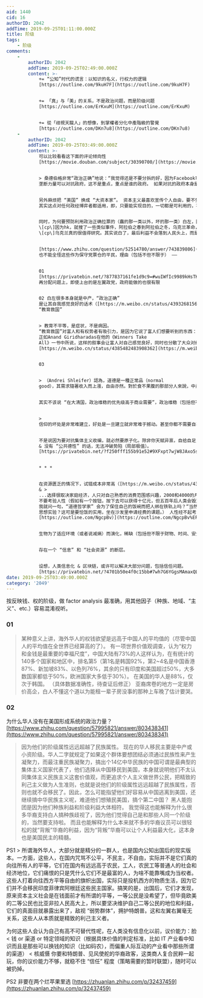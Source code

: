 ```yaml
---
aid: 1440
cid: 16
authorID: 2042
addTime: 2019-09-25T01:11:00.000Z
title: 阶级
tags:
    - 阶级
comments:
    -
        authorID: 2042
        addTime: 2019-09-25T02:49:00.000Z
        content: >-
            += “公知”时代的谎言：以知识的名义，行权力的逻辑
            [https://outline.com/9kuH7F](https://outline.com/9kuH7F)


            += 「真」与「美」的关系，不是政治问题，而是阶级问题
            [https://outline.com/ErKxuM](https://outline.com/ErKxuM)


            += 從「歧視天龍人」的想像，到掌權者分化中產階級的警覺
            [https://outline.com/DKn7u8](https://outline.com/DKn7u8)
    -
        authorID: 2042
        addTime: 2019-09-25T03:49:00.000Z
        content: >-
            可以比较看看这下面的评论倾向性
            [https://movie.douban.com/subject/30390700/](https://movie.douban.com/subject/30390700/)


            > 桑德伯格非常“政治正确”地说：“我觉得还是不要分拆的好，因为Facebook可以帮助美国对抗ZG。” 利用 Facebook
            垄断力量可以对抗政府，这不是重点，重点是谁的政府。 如果对抗的政府本身是社民向，那显然是对大公司有利，这和在大清国对抗政府，是相反的。


            另外麻烦把 “美国” 换成 “大资本家”。 资本主义最喜欢宣传个人自由，要不受政府监管，怎么现在又利用起社民派的宏大叙事的思路了呢。
            其实这点对任何政经博弈者都适用，即，只要能实现目的，一切都是可利用的，不管黑白软硬，钱亦或信仰。


            同时，为何要预防利用政治正确拉票的（蠢的那一类以外，坏的那一类）白左，因为屠龙少年变恶龙这种事屡见不鲜。 eg +=
            \[cp\]因为hk，就搜了一些类似事件，阿拉伯之春到阿拉伯之冬，乌克兰革命，结果都是坏的，中东一团乱，乌克兰成了欧洲最穷的国家，货币贬值，人民收入极低。\[/cp\]
            \[cp\]乌克兰真的很值得研究。其实说白了，最后利益不会落到人民头上，而是落到哪一个power头上。这很悲哀，但这基本上是大概率现实。乌克兰是典型的例子，就是自己的国家输的很惨。\[/cp\]


            [https://www.zhihu.com/question/52514780/answer/743839806](https://www.zhihu.com/question/52514780/answer/743839806)
            也不能全怪这些作为保守党票仓的平民，理由（包括不但不限于） ——


            01
            [https://privatebin.net/?877837161fe1d9c9=#wuIWfIc9989kHsTKem3Nv8vNQ0vDgHC5x04d+GFymnY=](https://privatebin.net/?877837161fe1d9c9=#wuIWfIc9989kHsTKem3Nv8vNQ0vDgHC5x04d+GFymnY=)
            再分配问题上，即使上台的是左翼政党，政府能做的也很有限


            02 白左很多本身就是中产，“政治正确”
            是让其自我感觉良好的话术（[https://m.weibo.cn/status/4393268156430165），一如](https://m.weibo.cn/status/4393268156430165%EF%BC%89%EF%BC%8C%E4%B8%80%E5%A6%82)
            “教育救国”


            > 教育不平等，是症状，不是病因。
            “教育救国”对富人和有权势者有吸引力，是因为它说了富人们想要听到的东西：“我们可以帮助大家共同致富，但不必分享我们的财富或权力。”
            正如Anand Giridharadas在他的《Winners Take
            All》一书中所说，这样的叙事会让富人对自己感觉良好，同时也分散了大众对经济不平等真正原因的思考。从而强化了美国严重贫富不均的现状。
            [https://m.weibo.cn/status/4385482483908362](https://m.weibo.cn/status/4385482483908362)


            03


            > （Andrei Shleifer）認為，道德是一種正常品（normal
            good），其需求隨著收入而上漲，自由亦然。對於食不果腹的那部分人來說，中產階級所追求的價值，跟鏡花水月並無分別。[https://outline.com/gcUk6Y](https://outline.com/gcUk6Y)


            其实不该说 “在大清国，政治维稳的优先级高于商业需要”，政治维稳（包括但不限于 “爱国” 思想在局域网内的强化），本身就是盈利的工具。


            >
            信仰的坏处是非常难建立，好处是一旦建立就非常难于撼动。甚至你都不需要自己相信，只要你相信别人会相信就行。这里当然有泡沫，但这是非常坚硬的泡沫。一旦越过了一条红线，就会变成一个自我实现的预言了。


            不是说因为要对抗集体主义收编，就必然要原子化。除非你天赋异禀，自给自足，否则还是要加入一个团伙来对抗另一个团伙的游戏，，在作为人类的这一瞬的生命期间。
            & 没有 “公共德性” 的话，无法冲破势陷（局部极值）。
            [https://privatebin.net/?f250fff155b91e52#9XFxpt7wjW8JAxo5sJsGsud3HXS9uUntaeWibwTNvNgf](https://privatebin.net/?f250fff155b91e52=#9XFxpt7wjW8JAxo5sJsGsud3HXS9uUntaeWibwTNvNgf)


            * * *


            在资源匮乏的情况下，试错成本非常高（[https://m.weibo.cn/status/4349336135651585](https://m.weibo.cn/status/4349336135651585)
            & >
            ...选择很取决家庭经济，人只对自己熟悉的消费范围感兴趣，2000和4000的月薪差别，在民工看来是天壤之别，至于买爱马仕的小老板，比拥有私人达索飞机的富豪，他感觉不到差别。三个资产，专业和职业选择的模型。家境略差的的会读工程和IT，收入回报相当于资产1。选择资产2的，好比金融职业，但是不确定性略高，一般都是家庭小康的。敢于选择资产3的，那相当于创业，高风险高回报，基本都是家底十足的，才敢投入青春。）
            不要考验人性（假如有一个按钮，按下去可以获得十亿元，但五百年后人类会毁灭，你会按吗？[https://www.zhihu.com/question/343585330/answer/815867686](https://www.zhihu.com/question/343585330/answer/815867686)
            我就问一句，“道德哲学家” 会为了保住自己的饭碗而把人绑在铁轨上吗？“当然不会，这只是思想实验。”
            思想实验？这可是要恰饭的实用，坐在沙发里申请经费的课题。） 人性经不起考验（瓦尔拉姆·沙拉莫夫：我在古拉格学到的四十五件事
            [https://outline.com/NgcpBv）](https://outline.com/NgcpBv%EF%BC%89)


            生物为了适应环境（或者说减熵）而演化，稀缺（包括但不限于财物、时间、安全感和爱）（很可能）会让人思维和行为短视，但这无所谓主观价值上的好坏善恶，非要评价一下的话只能说可怒可怜可悲。事实命题不能推导出价值命题。


            存在一个 “信息” 和 “社会资源” 的断层。


            设想，人类信息化 & 区块链，或许可以解决大部分问题，包括信任问题。
            [https://privatebin.net/?4701b50e4f0c15bb#7wh7G6YGgsMAmaxQLmXTwLVEZwHM6kFQdqx1Mp6daV9o](https://privatebin.net/?4701b50e4f0c15bb=#7wh7G6YGgsMAmaxQLmXTwLVEZwHM6kFQdqx1Mp6daV9o)
date: 2019-09-25T03:49:00.000Z
category: '2049'
---
```


按反映钱、权的阶级，做 factor analysis 最准确，用其他因子（种族、地域、“主义”、etc.）容易混淆视听。

### [](#01)01

> 某种意义上讲，海外华人的权钱欲望是远高于中国人的平均值的（尽管中国人的平均值在全世界已经算高的了）。 有一项世界价值观调查，认为“权力和金钱是最重要的幸福尺度”，中国大陆有73%的人这样认为，在有统计的140多个国家和地区中，排名第5（第1名是韩国92%，第2~4名是中国香港87%、新加坡83%、以色列76%，其余的只有印度和美国超过50%，大多数国家都低于50%，欧洲国家大多低于30%）。 在美国的华人是88%，仅次于韩国。 （具体数据准确性，待查证后修正） 亚裔席卷的地方一定是房价高企，白人不懂这个道以为能租一辈子房没事的那种上车晚了估计要哭。

### [](#02)02

为什么华人没有在美国形成系统的政治力量？ [https://www.zhihu.com/question/57995821/answer/803438341](https://www.zhihu.com/question/57995821/answer/803438341)

> 因为他们的阶级属性远远超越了民族属性。 现在的华人移民主要是中产或小资阶级。华人二字就规定了如果这个群体要想团结必须通过民族性来产生凝聚力，而最注重民族凝聚力，搞出个14亿中华民族的中国可谓是最典型的集体主义国家代表了，他们选择从中国移民到美国，本身就说明他们不太认同集体主义民族主义这套价值观，而更追求个人主义做世界公民，把精致的利己主义做为人生准则，也就是说他们的阶级属性远远超越了民族属性，否则也就不会移民了。因此，怎么可能指望他们好容易从中国逃离到美国，还继续搞中华民族主义呢，难道他们想殖民美国，搞个第二中国？ 黑人能抱团是因为他们种族利益和阶级利益大体相符。 我觉得这也能解释为什么很多华裔支持白人搞种族歧视了，因为他们觉得自己是和那些人同一个阶级的，当然要支持啦。 而且也能解释为什么本来就不多的华裔议员可以很轻松的就“背叛”华裔的利益，因为“背叛”华裔可以让个人利益最大化，这本身也是美国民主的精髓。

PS1 > 所谓海外华人，大部分就是精分的一群人，也是国内公知出国后的现实版本。一方面，这些人，在国内咒骂不公平，不民主，不自由，实际并不是它们真的向往所有人的平等，它们在国内有远远高于农民，工人，农民工等普通人的社会和经济地位，它们痛恨的只是凭什么它们不是最富的人，为啥不能靠嘴成为当权者。这些人打着向往西方平等自由的旗帜出国，实际只是投机西方的物质生活，因为它们并不会移民印度菲律宾阿根廷这些民主国家。搞笑的是，出国后，它们才发现，原来资本主义社会是在钱面前才有所谓的平等，一等公民是没希望了，但毕竟欧美的二等公民也比亚非拉人民高大上，所以要坚决维护自己二等公民的地位和利益，它们的真面目就暴露出来了，敌视 “弱势群体”，拥护特朗普。这和左翼右翼毫无关系，这些人从本质就是精致的利己主义者。

为何这些人会认为自己有高不可替代性呢，在人类没有信息化以前，议价能力：脸 < 钱 or 渠道 or 特定领域的知识（根据具体价值的判定标准，比如 IT 产业看中知识而且是那些可以换钱的知识（比如码农），而偏重人际互动的产业看中那些所谓的渠道） < 核威慑 你要和特朗普、见风使舵的华裔政客，这类商人复合民粹一起玩，你的议价能力不够，就稳不住 “信任” 程度（策略需要的暂时联盟），随时可以被扔掉。

PS2 非要在两个烂苹果里选 [https://zhuanlan.zhihu.com/p/32437459](https://zhuanlan.zhihu.com/p/32437459)

